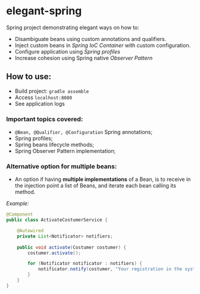# elegant-spring

Spring project demonstrating elegant ways on how to:
- Disambiguate beans using custom annotations and qualifiers.  
- Inject custom beans in *Spring IoC Container* with custom configuration.
- Configure application using *Spring profiles*
- Increase cohesion using Spring native *Observer Pattern* 

## How to use:
- Build project: `gradle assemble`
- Access `localhost:8080`
- See application logs

### Important topics covered:
- `@Bean, @Qualifier, @Configuration` Spring annotations;
- Spring profiles;
- Spring beans lifecycle methods;
- Spring Observer Pattern implementation;

### Alternative option for multiple beans:
- An option if having **multiple implementations** of a Bean, is to receive in the injection point a list of Beans, and iterate each bean calling its method.

*Example:*

```java
@Component
public class ActivateCostumerService {

	@Autowired
	private List<Notificator> notifiers;
	
	public void activate(Costumer costumer) {
        costumer.activate();

		for (Notificator notificator : notifiers) {
            notificator.notify(costumer, "Your registration in the system is active!");
		}
	}
}
```
